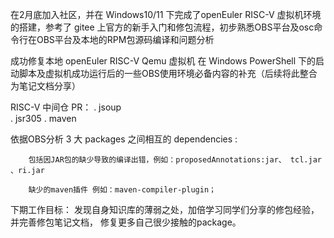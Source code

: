 
在2月底加入社区，并在 Windows10/11 下完成了openEuler RISC-V 虚拟机环境的搭建，参考了 gitee 上官方的新手入门和修包流程，初步熟悉OBS平台及osc命令行在OBS平台及本地的RPM包源码编译和问题分析

成功修复本地 openEuler RISC-V Qemu 虚拟机 在 Windows PowerShell 下的启动脚本及虚拟机成功运行后的一些OBS使用环境必备内容的补充（后续将此整合为笔记文档分享）

RISC-V 中间仓 PR：
 . jsoup  
 . jsr305
 . maven
  
   依据OBS分析 3 大 packages 之间相互的 dependencies :

   		包括因JAR包的缺少导致的编译出错，例如：proposedAnnotations:jar、 tcl.jar 、ri.jar

   		缺少的maven插件 例如：maven-compiler-plugin；

下期工作目标：
   发现自身知识库的薄弱之处，加倍学习同学们分享的修包经验，并完善修包笔记文档，
   修复更多自己很少接触的package。